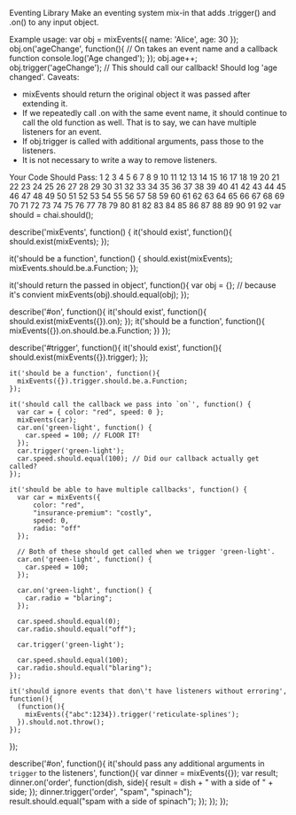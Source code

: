 Eventing Library
Make an eventing system mix-in that adds .trigger() and .on() to any input object.

Example usage:
var obj = mixEvents({ name: 'Alice', age: 30 });
obj.on('ageChange', function(){ // On takes an event name and a callback function
  console.log('Age changed');
});
obj.age++;
obj.trigger('ageChange'); // This should call our callback! Should log 'age changed'.
Caveats:
- mixEvents should return the original object it was passed after extending it.
- If we repeatedly call .on with the same event name, it should
continue to call the old function as well. That is to say, we can have multiple
listeners for an event.
- If obj.trigger is called with additional arguments, pass those to the
listeners.
- It is not necessary to write a way to remove listeners.

Your Code Should Pass:
1
2
3
4
5
6
7
8
9
10
11
12
13
14
15
16
17
18
19
20
21
22
23
24
25
26
27
28
29
30
31
32
33
34
35
36
37
38
39
40
41
42
43
44
45
46
47
48
49
50
51
52
53
54
55
56
57
58
59
60
61
62
63
64
65
66
67
68
69
70
71
72
73
74
75
76
77
78
79
80
81
82
83
84
85
86
87
88
89
90
91
92
var should = chai.should();

describe('mixEvents', function() {
  it('should exist', function(){
    should.exist(mixEvents);
  });

  it('should be a function', function() {
    should.exist(mixEvents);
    mixEvents.should.be.a.Function;
  });

  it('should return the passed in object', function(){
    var obj = {};
    // because it's convient
    mixEvents(obj).should.equal(obj);
  });

  describe('#on', function(){
    it('should exist', function(){
      should.exist(mixEvents({}).on);
    });
    it('should be a function', function(){
      mixEvents({}).on.should.be.a.Function;
    })
  });

  describe('#trigger', function(){
    it('should exist', function(){
      should.exist(mixEvents({}).trigger);
    });

    it('should be a function', function(){
      mixEvents({}).trigger.should.be.a.Function;
    });

    it('should call the callback we pass into `on`', function() {
      var car = { color: "red", speed: 0 };
      mixEvents(car);
      car.on('green-light', function() {
        car.speed = 100; // FLOOR IT!
      });
      car.trigger('green-light');
      car.speed.should.equal(100); // Did our callback actually get called?
    });

    it('should be able to have multiple callbacks', function() {
      var car = mixEvents({
          color: "red",
          "insurance-premium": "costly",
          speed: 0,
          radio: "off"
      });

      // Both of these should get called when we trigger 'green-light'.
      car.on('green-light', function() {
        car.speed = 100;
      });

      car.on('green-light', function() {
        car.radio = "blaring";
      });

      car.speed.should.equal(0);
      car.radio.should.equal("off");

      car.trigger('green-light');

      car.speed.should.equal(100);
      car.radio.should.equal("blaring");
    });

    it('should ignore events that don\'t have listeners without erroring', function(){
      (function(){
        mixEvents({"abc":1234}).trigger('reticulate-splines');
      }).should.not.throw();
    });
  });

  describe('#on', function(){
    it('should pass any additional arguments in `trigger` to the listeners', function(){
      var dinner = mixEvents({});
      var result;
      dinner.on('order', function(dish, side){
        result = dish + " with a side of " + side;
      });
      dinner.trigger('order', "spam", "spinach");
      result.should.equal("spam with a side of spinach");
    });
  });
});
